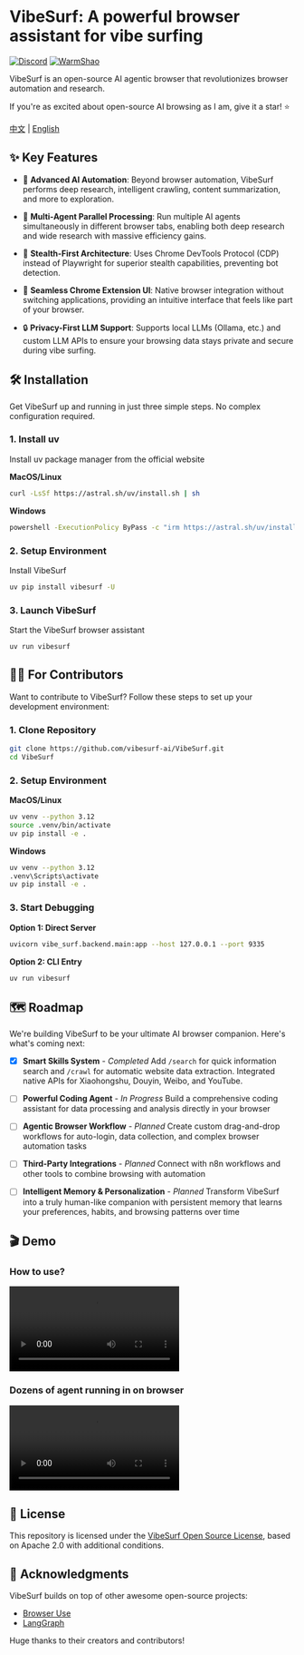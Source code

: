 # VibeSurf: A powerful browser assistant for vibe surfing
[![Discord](https://img.shields.io/discord/1303749220842340412?color=7289DA&label=Discord&logo=discord&logoColor=white)](https://discord.gg/EZ2YnUXP)
[![WarmShao](https://img.shields.io/twitter/follow/warmshao?style=social)](https://x.com/warmshao)

VibeSurf is an open-source AI agentic browser that revolutionizes browser automation and research.

If you're as excited about open-source AI browsing as I am, give it a star! ⭐

[中文](README_zh.md) | [English](README.md)

## ✨ Key Features

- 🧠 **Advanced AI Automation**: Beyond browser automation, VibeSurf performs deep research, intelligent crawling, content summarization, and more to exploration.

- 🚀 **Multi-Agent Parallel Processing**: Run multiple AI agents simultaneously in different browser tabs, enabling both deep research and wide research with massive efficiency gains.

- 🥷 **Stealth-First Architecture**: Uses Chrome DevTools Protocol (CDP) instead of Playwright for superior stealth capabilities, preventing bot detection.

- 🎨 **Seamless Chrome Extension UI**: Native browser integration without switching applications, providing an intuitive interface that feels like part of your browser.

- 🔒 **Privacy-First LLM Support**: Supports local LLMs (Ollama, etc.) and custom LLM APIs to ensure your browsing data stays private and secure during vibe surfing.

## 🛠️ Installation

Get VibeSurf up and running in just three simple steps. No complex configuration required.

### 1. Install uv
Install uv package manager from the official website

**MacOS/Linux**
```bash
curl -LsSf https://astral.sh/uv/install.sh | sh
```

**Windows**
```bash
powershell -ExecutionPolicy ByPass -c "irm https://astral.sh/uv/install.ps1 | iex"
```

### 2. Setup Environment
Install VibeSurf

```bash
uv pip install vibesurf -U
```

### 3. Launch VibeSurf
Start the VibeSurf browser assistant

```bash
uv run vibesurf
```

## 👩‍💻 For Contributors

Want to contribute to VibeSurf? Follow these steps to set up your development environment:

### 1. Clone Repository
```bash
git clone https://github.com/vibesurf-ai/VibeSurf.git
cd VibeSurf
```

### 2. Setup Environment
**MacOS/Linux**
```bash
uv venv --python 3.12
source .venv/bin/activate
uv pip install -e .
```

**Windows**
```bash
uv venv --python 3.12
.venv\Scripts\activate
uv pip install -e .
```

### 3. Start Debugging
**Option 1: Direct Server**
```bash
uvicorn vibe_surf.backend.main:app --host 127.0.0.1 --port 9335
```

**Option 2: CLI Entry**
```bash
uv run vibesurf
```
## 🗺️ Roadmap

We're building VibeSurf to be your ultimate AI browser companion. Here's what's coming next:

- [x] **Smart Skills System** - *Completed*
  Add `/search` for quick information search and `/crawl` for automatic website data extraction. Integrated native APIs for Xiaohongshu, Douyin, Weibo, and YouTube.

- [ ] **Powerful Coding Agent** - *In Progress*
  Build a comprehensive coding assistant for data processing and analysis directly in your browser

- [ ] **Agentic Browser Workflow** - *Planned*
  Create custom drag-and-drop workflows for auto-login, data collection, and complex browser automation tasks

- [ ] **Third-Party Integrations** - *Planned*
  Connect with n8n workflows and other tools to combine browsing with automation

- [ ] **Intelligent Memory & Personalization** - *Planned*
  Transform VibeSurf into a truly human-like companion with persistent memory that learns your preferences, habits, and browsing patterns over time


## 🎬 Demo

### How to use?
<video src="https://github.com/user-attachments/assets/0a4650c0-c4ed-423e-9e16-7889e9f9816d" controls="controls">Your browser does not support playing this video!</video>

### Dozens of agent running in on browser
<video src="https://github.com/user-attachments/assets/9c461a6e-5d97-4335-ba09-59e8ec4ad47b" controls="controls">Your browser does not support playing this video!</video>


## 📝 License

This repository is licensed under the [VibeSurf Open Source License](./LICENSE), based on Apache 2.0 with additional conditions.

## 👏 Acknowledgments

VibeSurf builds on top of other awesome open-source projects:

- [Browser Use](https://github.com/browser-use/browser-use)
- [LangGraph](https://github.com/langchain-ai/langgraph)

Huge thanks to their creators and contributors!

